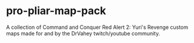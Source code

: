 # pro-pliar-map-pack
A collection of Command and Conquer Red Alert 2: Yuri's Revenge custom maps made for and by the DrVahey twitch/youtube community.
